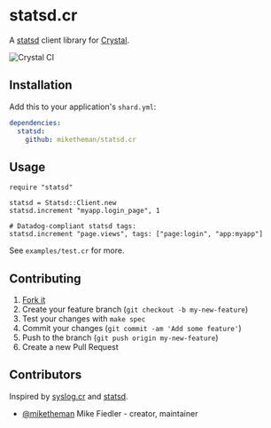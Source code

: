 # statsd.cr

A [statsd](https://github.com/etsy/statsd) client library for [Crystal](http://crystal-lang.org/).

![Crystal CI](https://github.com/miketheman/statsd.cr/workflows/Crystal%20CI/badge.svg)

## Installation

Add this to your application's `shard.yml`:

```yaml
dependencies:
  statsd:
    github: miketheman/statsd.cr
```


## Usage

```crystal
require "statsd"

statsd = Statsd::Client.new
statsd.increment "myapp.login_page", 1

# Datadog-compliant statsd tags:
statsd.increment "page.views", tags: ["page:login", "app:myapp"]
```

See `examples/test.cr` for more.


## Contributing

1. [Fork it](https://github.com/miketheman/statsd.cr/fork)
2. Create your feature branch (`git checkout -b my-new-feature`)
3. Test your changes with `make spec`
4. Commit your changes (`git commit -am 'Add some feature'`)
5. Push to the branch (`git push origin my-new-feature`)
6. Create a new Pull Request


## Contributors
Inspired by [syslog.cr](https://github.com/comandeo/syslog.cr) and [statsd](https://github.com/reinh/statsd).

- [@miketheman](https://github.com/miketheman) Mike Fiedler - creator, maintainer

